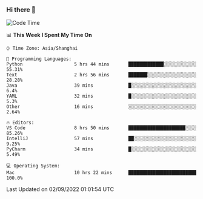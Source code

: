 ### Hi there 👋


<!--START_SECTION:waka-->
![Code Time](http://img.shields.io/badge/Code%20Time-689%20hrs%2025%20mins-blue)

📊 **This Week I Spent My Time On** 

```text
⌚︎ Time Zone: Asia/Shanghai

💬 Programming Languages: 
Python                   5 hrs 44 mins       █████████████░░░░░░░░░░░░   55.31% 
Text                     2 hrs 56 mins       ███████░░░░░░░░░░░░░░░░░░   28.28% 
Java                     39 mins             █░░░░░░░░░░░░░░░░░░░░░░░░   6.4% 
YAML                     32 mins             █░░░░░░░░░░░░░░░░░░░░░░░░   5.3% 
Other                    16 mins             ░░░░░░░░░░░░░░░░░░░░░░░░░   2.64%

🔥 Editors: 
VS Code                  8 hrs 50 mins       █████████████████████░░░░   85.26% 
IntelliJ                 57 mins             ██░░░░░░░░░░░░░░░░░░░░░░░   9.25% 
PyCharm                  34 mins             █░░░░░░░░░░░░░░░░░░░░░░░░   5.49%

💻 Operating System: 
Mac                      10 hrs 22 mins      █████████████████████████   100.0%

```


 Last Updated on 02/09/2022 01:01:54 UTC
<!--END_SECTION:waka-->

<!--
**SillyPasty/SillyPasty** is a ✨ _special_ ✨ repository because its `README.md` (this file) appears on your GitHub profile.

Here are some ideas to get you started:

- 🔭 I’m currently working on ...
- 🌱 I’m currently learning ...
- 👯 I’m looking to collaborate on ...
- 🤔 I’m looking for help with ...
- 💬 Ask me about ...
- 📫 How to reach me: ...
- 😄 Pronouns: ...
- ⚡ Fun fact: ...
-->


